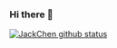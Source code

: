 ### Hi there 👋

<!--
**JackWchen2015/JackWchen2015** is a ✨ _special_ ✨ repository because its `README.md` (this file) appears on your GitHub profile.

Here are some ideas to get you started:

- 🔭 I’m currently working on ...
- 🌱 I’m currently learning ...
- 👯 I’m looking to collaborate on ...
- 🤔 I’m looking for help with ...
- 💬 Ask me about ...
- 📫 How to reach me: ...
- 😄 Pronouns: ...
- ⚡ Fun fact: ...
-->

<!--
theme pragmma
dark, radical, merko, gruvbox, tokyonight, onedark, cobalt, synthwave, highcontrast, dracula
-->
[![JackChen github status](https://github-readme-stats.vercel.app/api?username=JackWchen2015&theme=merko)](https://github.com/anuraghazra/github-readme-stats)

